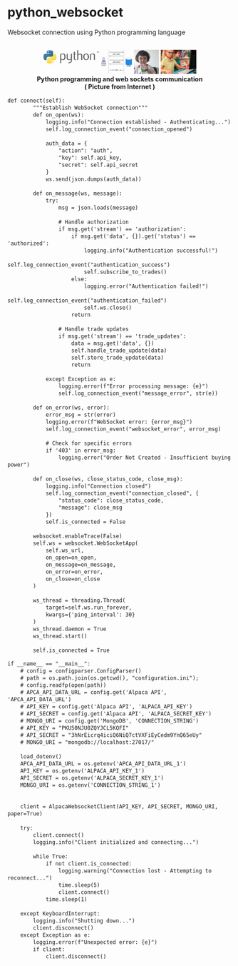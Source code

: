 # python_websocket
Websocket connection using Python programming language

<p align="center" width="100%">
    <img width="25%" src="https://github.com/jkaewprateep/starting_guide_pygames_AI_policy/blob/main/Python.jpg">
    <img width="14%" src="https://github.com/jkaewprateep/python_websocket/blob/main/websocket.jpg">
    <img width="11%" src="https://github.com/jkaewprateep/python_websocket/blob/main/ce6d14bd-9453-450b-a409-2558316d7e55.jpg">
    <img width="16%" src="https://github.com/jkaewprateep/python_websocket/blob/main/children-computer-class-us-education-video-game-kids-s-club-who-spend-many-hours-behind-monitor-95532258.webp"> </br>
    <b> Python programming and web sockets communication </b> </br>
    <b> ( Picture from Internet ) </b> </br>
</p>

```
def connect(self):
        """Establish WebSocket connection"""
        def on_open(ws):
            logging.info("Connection established - Authenticating...")
            self.log_connection_event("connection_opened")
            
            auth_data = {
                "action": "auth",
                "key": self.api_key,
                "secret": self.api_secret
            }
            ws.send(json.dumps(auth_data))

        def on_message(ws, message):
            try:
                msg = json.loads(message)
                
                # Handle authorization
                if msg.get('stream') == 'authorization':
                    if msg.get('data', {}).get('status') == 'authorized':
                        logging.info("Authentication successful!")
                        self.log_connection_event("authentication_success")
                        self.subscribe_to_trades()
                    else:
                        logging.error("Authentication failed!")
                        self.log_connection_event("authentication_failed")
                        self.ws.close()
                    return

                # Handle trade updates
                if msg.get('stream') == 'trade_updates':
                    data = msg.get('data', {})
                    self.handle_trade_update(data)
                    self.store_trade_update(data)
                    return

            except Exception as e:
                logging.error(f"Error processing message: {e}")
                self.log_connection_event("message_error", str(e))
        
        def on_error(ws, error):
            error_msg = str(error)
            logging.error(f"WebSocket error: {error_msg}")
            self.log_connection_event("websocket_error", error_msg)

            # Check for specific errors
            if '403' in error_msg:
                logging.error("Order Not Created - Insufficient buying power")

        def on_close(ws, close_status_code, close_msg):
            logging.info("Connection closed")
            self.log_connection_event("connection_closed", {
                "status_code": close_status_code,
                "message": close_msg
            })
            self.is_connected = False

        websocket.enableTrace(False)
        self.ws = websocket.WebSocketApp(
            self.ws_url,
            on_open=on_open,
            on_message=on_message,
            on_error=on_error,
            on_close=on_close
        )
        
        ws_thread = threading.Thread(
            target=self.ws.run_forever,
            kwargs={'ping_interval': 30}
        )
        ws_thread.daemon = True
        ws_thread.start()
        
        self.is_connected = True
```

```
if __name__ == "__main__":
    # config = configparser.ConfigParser()
    # path = os.path.join(os.getcwd(), "configuration.ini");
    # config.readfp(open(path))
    # APCA_API_DATA_URL = config.get('Alpaca API', 'APCA_API_DATA_URL')
    # API_KEY = config.get('Alpaca API', 'ALPACA_API_KEY')
    # API_SECRET = config.get('Alpaca API', 'ALPACA_SECRET_KEY')
    # MONGO_URI = config.get('MongoDB', 'CONNECTION_STRING')
    # API_KEY = "PKU50NJU0ZQYJCL5KQFI"
    # API_SECRET = "3hNrEicrq4iciQ6NiQ7ctVXFiEyCedm9YnQ65eUy"
    # MONGO_URI = "mongodb://localhost:27017/"

    load_dotenv()
    APCA_API_DATA_URL = os.getenv('APCA_API_DATA_URL_1')
    API_KEY = os.getenv('ALPACA_API_KEY_1')
    API_SECRET = os.getenv('ALPACA_SECRET_KEY_1')
    MONGO_URI = os.getenv('CONNECTION_STRING_1')


    client = AlpacaWebsocketClient(API_KEY, API_SECRET, MONGO_URI, paper=True)
    
    try:
        client.connect()
        logging.info("Client initialized and connecting...")
        
        while True:
            if not client.is_connected:
                logging.warning("Connection lost - Attempting to reconnect...")
                time.sleep(5)
                client.connect()
            time.sleep(1)
            
    except KeyboardInterrupt:
        logging.info("Shutting down...")
        client.disconnect()
    except Exception as e:
        logging.error(f"Unexpected error: {e}")
        if client:
            client.disconnect()
```
